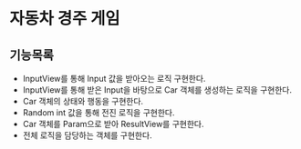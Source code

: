 # 자동차 경주 게임

## 기능목록

* InputView를 통해 Input 값을 받아오는 로직 구현한다.
*  InputView를 통해 받은 Input을 바탕으로 Car 객체를 생성하는 로직을 구현한다.
*  Car 객체의 상태와 행동을 구현한다.
*  Random int 값을 통해 전진 로직을 구현한다.
*  Car 객체를 Param으로 받아 ResultView를 구현한다.
*  전체 로직을 담당하는 객체를 구현한다.